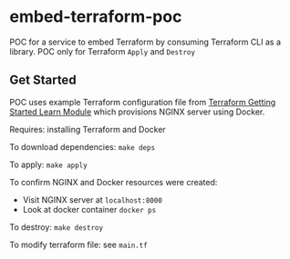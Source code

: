 # embed-terraform-poc
POC for a service to embed Terraform by consuming Terraform CLI as a library. POC only for Terraform `Apply` and `Destroy`

## Get Started

POC uses example Terraform configuration file from [Terraform Getting Started Learn Module](https://learn.hashicorp.com/terraform/getting-started/install) which provisions NGINX server using Docker.

Requires: installing Terraform and Docker

To download dependencies: `make deps`

To apply: `make apply`

To confirm NGINX and Docker resources were created:
- Visit NGINX server at `localhost:8000`
- Look at docker container `docker ps`

To destroy: `make destroy`

To modify terraform file: see `main.tf`
